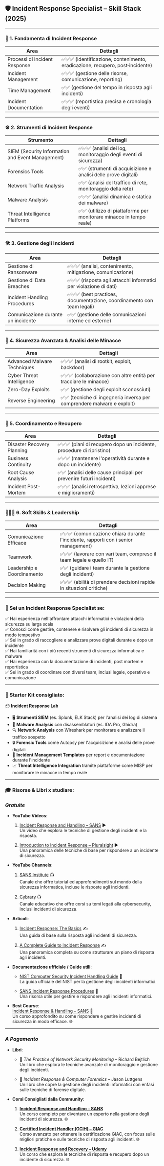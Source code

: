 ## 🛡️ **Incident Response Specialist – Skill Stack (2025)**

---

### 🧠 1. **Fondamenta di Incident Response**

| Area                          | Dettagli                                                                       |
| ----------------------------- | ------------------------------------------------------------------------------ |
| Processi di Incident Response | ✅✅✅ (identificazione, contenimento, eradicazione, recupero, post‑incidente) |
| Incident Management           | ✅✅✅ (gestione delle risorse, comunicazione, reporting)                      |
| Time Management               | ✅✅ (gestione del tempo in risposta agli incidenti)                           |
| Incident Documentation        | ✅✅✅ (reportistica precisa e cronologia degli eventi)                        |

---

### ⚙️ 2. **Strumenti di Incident Response**

| Strumento                                        | Dettagli                                                             |
| ------------------------------------------------ | -------------------------------------------------------------------- |
| SIEM (Security Information and Event Management) | ✅✅✅ (analisi dei log, monitoraggio degli eventi di sicurezza)     |
| Forensics Tools                                  | ✅✅ (strumenti di acquisizione e analisi delle prove digitali)      |
| Network Traffic Analysis                         | ✅✅ (analisi del traffico di rete, monitoraggio della rete)         |
| Malware Analysis                                 | ✅✅✅ (analisi dinamica e statica dei malware)                      |
| Threat Intelligence Platforms                    | ✅✅ (utilizzo di piattaforme per monitorare minacce in tempo reale) |

---

### 🛠️ 3. **Gestione degli Incidenti**

| Area                               | Dettagli                                                               |
| ---------------------------------- | ---------------------------------------------------------------------- |
| Gestione di Ransomware             | ✅✅✅ (analisi, contenimento, mitigazione, comunicazione)             |
| Gestione di Data Breaches          | ✅✅✅ (risposta agli attacchi informatici per violazione di dati)     |
| Incident Handling Procedures       | ✅✅✅ (best practices, documentazione, coordinamento con team legali) |
| Comunicazione durante un incidente | ✅✅ (gestione delle comunicazioni interne ed esterne)                 |

---

### 🔐 4. **Sicurezza Avanzata & Analisi delle Minacce**

| Area                        | Dettagli                                                                |
| --------------------------- | ----------------------------------------------------------------------- |
| Advanced Malware Techniques | ✅✅✅ (analisi di rootkit, exploit, backdoor)                          |
| Cyber Threat Intelligence   | ✅✅✅ (collaborazione con altre entità per tracciare le minacce)       |
| Zero-Day Exploits           | ✅✅ (gestione degli exploit sconosciuti)                               |
| Reverse Engineering         | ✅✅ (tecniche di ingegneria inversa per comprendere malware e exploit) |

---

### 🔄 5. **Coordinamento e Recupero**

| Area                       | Dettagli                                                              |
| -------------------------- | --------------------------------------------------------------------- |
| Disaster Recovery Planning | ✅✅✅ (piani di recupero dopo un incidente, procedure di ripristino) |
| Business Continuity        | ✅✅✅ (mantenere l'operatività durante e dopo un incidente)          |
| Root Cause Analysis        | ✅✅ (analisi delle cause principali per prevenire futuri incidenti)  |
| Incident Post-Mortem       | ✅✅✅ (analisi retrospettiva, lezioni apprese e miglioramenti)       |

---

### 🧑‍🤝‍🧑 6. **Soft Skills & Leadership**

| Area                       | Dettagli                                                                            |
| -------------------------- | ----------------------------------------------------------------------------------- |
| Comunicazione Efficace     | ✅✅✅ (comunicazione chiara durante l'incidente, rapporti con i senior management) |
| Teamwork                   | ✅✅✅ (lavorare con vari team, compreso il team legale e quello IT)                |
| Leadership e Coordinamento | ✅✅ (guidare i team durante la gestione degli incidenti)                           |
| Decision Making            | ✅✅✅ (abilità di prendere decisioni rapide in situazioni critiche)                |

---

### 🏁 Sei un **Incident Response Specialist** se:

✅ Hai esperienza nell'affrontare attacchi informatici e violazioni della sicurezza su larga scala  
✅ Conosci come gestire, contenere e risolvere gli incidenti di sicurezza in modo tempestivo  
✅ Sei in grado di raccogliere e analizzare prove digitali durante e dopo un incidente  
✅ Hai familiarità con i più recenti strumenti di sicurezza informatica e malware  
✅ Hai esperienza con la documentazione di incidenti, post mortem e reportistica  
✅ Sei in grado di coordinare con diversi team, inclusi legale, operativo e comunicazione

---

### 🎁 Starter Kit consigliato:

📦 **Incident Response Lab**

- 🖥️ **Strumenti SIEM** (es. Splunk, ELK Stack) per l'analisi dei log di sistema
- 🧰 **Malware Analysis** con disassemblatori (es. IDA Pro, Ghidra)
- 🔍 **Network Analysis** con Wireshark per monitorare e analizzare il traffico sospetto
- 🔒 **Forensic Tools** come Autopsy per l'acquisizione e analisi delle prove digitali
- 📝 **Incident Management Templates** per report e documentazione durante l'incidente
- 📈 **Threat Intelligence Integration** tramite piattaforme come MISP per monitorare le minacce in tempo reale

---

### 🎓 Risorse & Libri x studiare:

### _Gratuite_

- **YouTube Videos**:

  1. [Incident Response and Handling – SANS](https://www.youtube.com/watch?v=7uXlk_wshP8) ▶️  
     Un video che esplora le tecniche di gestione degli incidenti e la risposta.

  2. [Introduction to Incident Response – Pluralsight](https://www.youtube.com/watch?v=tb8jH6j0tiw) ▶️  
     Una panoramica delle tecniche di base per rispondere a un incidente di sicurezza.

- **YouTube Channels**:

  1. [SANS Institute](https://www.youtube.com/c/SANSInstitute) 📺  
     Canale che offre tutorial ed approfondimenti sul mondo della sicurezza informatica, incluse le risposte agli incidenti.

  2. [Cybrary](https://www.youtube.com/c/Cybrary) 📺  
     Canale educativo che offre corsi su temi legati alla cybersecurity, inclusi incidenti di sicurezza.

- **Articoli**:

  1. [Incident Response: The Basics](https://www.csoonline.com/article/3290699/incident-response-the-basics.html) ✍️  
     Una guida di base sulla risposta agli incidenti di sicurezza.

  2. [A Complete Guide to Incident Response](https://www.varonis.com/blog/incident-response) ✍️  
     Una panoramica completa su come strutturare un piano di risposta agli incidenti.

- **Documentazione ufficiale / Guide utili**:

  - [NIST Computer Security Incident Handling Guide](https://csrc.nist.gov/publications/detail/sp/800-61/rev-2/final) 📘  
    La guida ufficiale del NIST per la gestione degli incidenti informatici.

  - [SANS Incident Response Procedures](https://www.sans.org/cyber-security-courses/incident-handling-response/) 📘  
    Una risorsa utile per gestire e rispondere agli incidenti informatici.

- **Best Course**:  
  [Incident Response & Handling – SANS](https://www.sans.org/cyber-security-courses/incident-handling-response/) 🎥  
  Un corso approfondito su come rispondere e gestire incidenti di sicurezza in modo efficace. 🌐

---

### _A Pagamento_

- **Libri**:

  - 📘 _The Practice of Network Security Monitoring_ – Richard Bejtlich  
    Un libro che esplora le tecniche avanzate di monitoraggio e gestione degli incidenti.

  - 📙 _Incident Response & Computer Forensics_ – Jason Luttgens  
    Un libro che copre la gestione degli incidenti informatici con enfasi sulle tecniche di forense digitale.

- **Corsi Consigliati dalla Community**:

  1. **[Incident Response and Handling – SANS](https://www.sans.org/cyber-security-courses/incident-handling-response/)**  
     Un corso completo per diventare un esperto nella gestione degli incidenti di sicurezza. 🌐

  2. **[Certified Incident Handler (GCIH) – GIAC](https://www.giac.org/certification/certified-incident-handler-gcih)**  
     Corso avanzato per ottenere la certificazione GIAC, con focus sulle migliori pratiche e sulle tecniche di risposta agli incidenti. 🌐

  3. **[Incident Response and Recovery – Udemy](https://www.udemy.com/course/incident-response-and-recovery/)**  
     Un corso che esplora le tecniche di risposta e recupero dopo un incidente di sicurezza. 🌐
